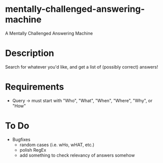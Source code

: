 # mentally-challenged-answering-machine
A Mentally Challenged Answering Machine

# Description
Search for whatever you'd like, and get a list of (possibly correct) answers!

# Requirements
- Query -> must start with "Who", "What", "When", "Where", "Why", or "How"

# To Do
- Bugfixes
  - random cases (i.e. wHo, wHAT, etc.)
  - polish RegEx
  - add something to check relevancy of answers somehow